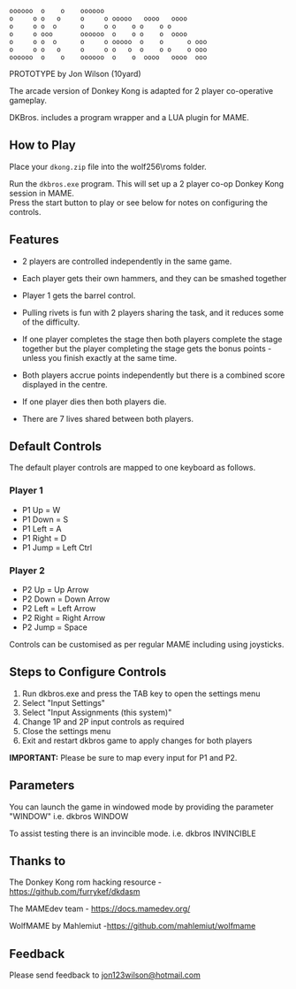 

    oooooo  o    o    oooooo                           
    o     o o   o     o     o ooooo   oooo   oooo      
    o     o o  o      o     o o    o o    o o          
    o     o ooo       oooooo  o    o o    o  oooo      
    o     o o  o      o     o ooooo  o    o      o ooo 
    o     o o   o     o     o o   o  o    o o    o ooo 
    oooooo  o    o    oooooo  o    o  oooo   oooo  ooo

PROTOTYPE by Jon Wilson (10yard)

The arcade version of Donkey Kong is adapted for 2 player co-operative gameplay.

DKBros. includes a program wrapper and a LUA plugin for MAME.    

How to Play
-----------
Place your `dkong.zip` file into the wolf256\roms folder.

Run the `dkbros.exe` program.  This will set up a 2 player co-op Donkey Kong session in MAME.  
Press the start button to play or see below for notes on configuring the controls.


Features
--------

- 2 players are controlled independently in the same game.

- Each player gets their own hammers, and they can be smashed together

- Player 1 gets the barrel control.  

- Pulling rivets is fun with 2 players sharing the task, and it reduces some of the difficulty.

- If one player completes the stage then both players complete the stage together but the player 
    completing the stage gets the bonus points - unless you finish exactly at the same time.

- Both players accrue points independently but there is a combined score displayed in the centre.

- If one player dies then both players die.

- There are 7 lives shared between both players.


Default Controls
----------------
The default player controls are mapped to one keyboard as follows.

### Player 1
- P1 Up    = W
- P1 Down  = S
- P1 Left  = A
- P1 Right = D
- P1 Jump  = Left Ctrl

### Player 2
- P2 Up    = Up Arrow
- P2 Down  = Down Arrow
- P2 Left  = Left Arrow
- P2 Right = Right Arrow
- P2 Jump  = Space

Controls can be customised as per regular MAME including using joysticks.


Steps to Configure Controls
---------------------------
1. Run dkbros.exe and press the TAB key to open the settings menu
2. Select "Input Settings"
3. Select "Input Assignments (this system)"
4. Change 1P and 2P input controls as required
5. Close the settings menu
6. Exit and restart dkbros game to apply changes for both players

**IMPORTANT:**  Please be sure to map every input for P1 and P2.


Parameters
----------
You can launch the game in windowed mode by providing the parameter "WINDOW"
i.e. dkbros WINDOW

To assist testing there is an invincible mode.
i.e. dkbros INVINCIBLE


Thanks to
---------
The Donkey Kong rom hacking resource - https://github.com/furrykef/dkdasm

The MAMEdev team - https://docs.mamedev.org/

WolfMAME by Mahlemiut -https://github.com/mahlemiut/wolfmame


Feedback
--------
Please send feedback to jon123wilson@hotmail.com
